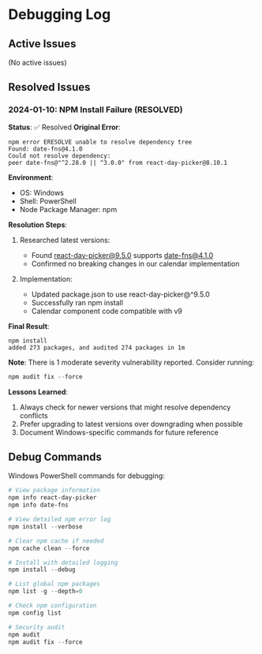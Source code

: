 # Debugging Log

## Active Issues
(No active issues)

## Resolved Issues

### 2024-01-10: NPM Install Failure (RESOLVED)
**Status**: ✅ Resolved
**Original Error**:
```
npm error ERESOLVE unable to resolve dependency tree
Found: date-fns@4.1.0
Could not resolve dependency:
peer date-fns@"^2.28.0 || ^3.0.0" from react-day-picker@8.10.1
```

**Environment**:
- OS: Windows
- Shell: PowerShell
- Node Package Manager: npm

**Resolution Steps**:
1. Researched latest versions:
   - Found react-day-picker@9.5.0 supports date-fns@4.1.0
   - Confirmed no breaking changes in our calendar implementation

2. Implementation:
   - Updated package.json to use react-day-picker@^9.5.0
   - Successfully ran npm install
   - Calendar component code compatible with v9

**Final Result**:
```
npm install
added 273 packages, and audited 274 packages in 1m
```

**Note**: There is 1 moderate severity vulnerability reported. Consider running:
```powershell
npm audit fix --force
```

**Lessons Learned**:
1. Always check for newer versions that might resolve dependency conflicts
2. Prefer upgrading to latest versions over downgrading when possible
3. Document Windows-specific commands for future reference

## Debug Commands
Windows PowerShell commands for debugging:
```powershell
# View package information
npm info react-day-picker
npm info date-fns

# View detailed npm error log
npm install --verbose

# Clear npm cache if needed
npm cache clean --force

# Install with detailed logging
npm install --debug

# List global npm packages
npm list -g --depth=0

# Check npm configuration
npm config list

# Security audit
npm audit
npm audit fix --force
``` 